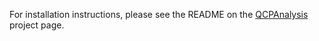 For installation instructions, please see the README on the [QCPAnalysis][QCP] project page.

[QCP]: https://github.com/ecu-pase-lab/mysql-query-construction-analysis
